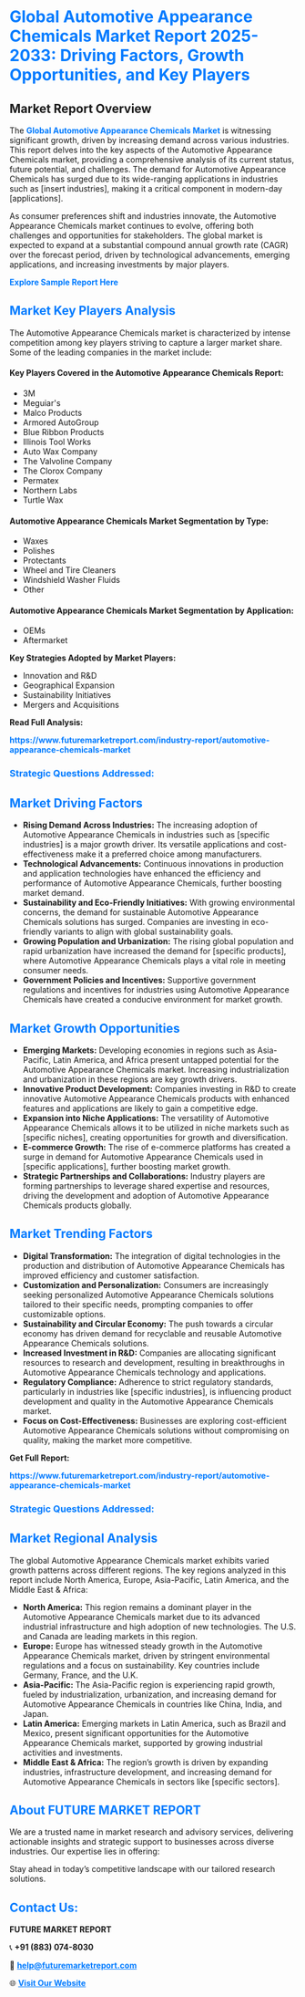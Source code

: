 <h1 style="color: #007BFF;">Global Automotive Appearance Chemicals Market Report 2025-2033: Driving Factors, Growth Opportunities, and Key Players</h1>

<section id="overview">
<h2>Market Report Overview</h2>
<p>The <a href="https://www.futuremarketreport.com/industry-report/automotive-appearance-chemicals-market" style="color: #007BFF; text-decoration: none;"><strong>Global Automotive Appearance Chemicals Market</strong></a> is witnessing significant growth, driven by increasing demand across various industries. This report delves into the key aspects of the Automotive Appearance Chemicals market, providing a comprehensive analysis of its current status, future potential, and challenges. The demand for Automotive Appearance Chemicals has surged due to its wide-ranging applications in industries such as [insert industries], making it a critical component in modern-day [applications].</p>
<p>As consumer preferences shift and industries innovate, the Automotive Appearance Chemicals market continues to evolve, offering both challenges and opportunities for stakeholders. The global market is expected to expand at a substantial compound annual growth rate (CAGR) over the forecast period, driven by technological advancements, emerging applications, and increasing investments by major players.</p>
</section>

<section id="overview">
<p><a href="https://www.futuremarketreport.com/request-sample/reportId=90047" style="color: #007BFF; text-decoration: none;"><strong>Explore Sample Report Here</strong></a></p>
</section>

<section id="key-players">
<h2 style="color: #007BFF;">Market Key Players Analysis</h2>
<p>The Automotive Appearance Chemicals market is characterized by intense competition among key players striving to capture a larger market share. Some of the leading companies in the market include:</p>
<h4>Key Players Covered in the Automotive Appearance Chemicals Report:</h4>
<ul><li>3M</li><li>Meguiar&#039;s</li><li>Malco Products</li><li>Armored AutoGroup</li><li>Blue Ribbon Products</li><li>Illinois Tool Works</li><li>Auto Wax Company</li><li>The Valvoline Company</li><li>The Clorox Company</li><li>Permatex</li><li>Northern Labs</li><li>Turtle Wax</li></ul>
<h4>Automotive Appearance Chemicals Market Segmentation by Type:</h4>
<ul><li>Waxes</li><li>Polishes</li><li>Protectants</li><li>Wheel and Tire Cleaners</li><li>Windshield Washer Fluids</li><li>Other</li></ul>

<h4>Automotive Appearance Chemicals Market Segmentation by Application:</h4>
<ul><li>OEMs</li><li>Aftermarket</li></ul>
<p><strong>Key Strategies Adopted by Market Players:</strong></p>
<ul>
<li>Innovation and R&D</li>
<li>Geographical Expansion</li>
<li>Sustainability Initiatives</li>
<li>Mergers and Acquisitions</li>
</ul>
</section>

<section>
<p><strong>Read Full Analysis: </strong></p><a href="https://www.futuremarketreport.com/industry-report/automotive-appearance-chemicals-market" style="color: #007BFF; text-decoration: none;"><strong>https://www.futuremarketreport.com/industry-report/automotive-appearance-chemicals-market</strong></a>
<h3 style="color: #007BFF;">Strategic Questions Addressed:</h3>
</section>

<section id="driving-factors">
<h2 style="color: #007BFF;">Market Driving Factors</h2>
<ul>
<li><strong>Rising Demand Across Industries:</strong> The increasing adoption of Automotive Appearance Chemicals in industries such as [specific industries] is a major growth driver. Its versatile applications and cost-effectiveness make it a preferred choice among manufacturers.</li>
<li><strong>Technological Advancements:</strong> Continuous innovations in production and application technologies have enhanced the efficiency and performance of Automotive Appearance Chemicals, further boosting market demand.</li>
<li><strong>Sustainability and Eco-Friendly Initiatives:</strong> With growing environmental concerns, the demand for sustainable Automotive Appearance Chemicals solutions has surged. Companies are investing in eco-friendly variants to align with global sustainability goals.</li>
<li><strong>Growing Population and Urbanization:</strong> The rising global population and rapid urbanization have increased the demand for [specific products], where Automotive Appearance Chemicals plays a vital role in meeting consumer needs.</li>
<li><strong>Government Policies and Incentives:</strong> Supportive government regulations and incentives for industries using Automotive Appearance Chemicals have created a conducive environment for market growth.</li>
</ul>
</section>

<section id="growth-opportunities">
<h2 style="color: #007BFF;">Market Growth Opportunities</h2>
<ul>
<li><strong>Emerging Markets:</strong> Developing economies in regions such as Asia-Pacific, Latin America, and Africa present untapped potential for the Automotive Appearance Chemicals market. Increasing industrialization and urbanization in these regions are key growth drivers.</li>
<li><strong>Innovative Product Development:</strong> Companies investing in R&D to create innovative Automotive Appearance Chemicals products with enhanced features and applications are likely to gain a competitive edge.</li>
<li><strong>Expansion into Niche Applications:</strong> The versatility of Automotive Appearance Chemicals allows it to be utilized in niche markets such as [specific niches], creating opportunities for growth and diversification.</li>
<li><strong>E-commerce Growth:</strong> The rise of e-commerce platforms has created a surge in demand for Automotive Appearance Chemicals used in [specific applications], further boosting market growth.</li>
<li><strong>Strategic Partnerships and Collaborations:</strong> Industry players are forming partnerships to leverage shared expertise and resources, driving the development and adoption of Automotive Appearance Chemicals products globally.</li>
</ul>
</section>

<section id="trending-factors">
<h2 style="color: #007BFF;">Market Trending Factors</h2>
<ul>
<li><strong>Digital Transformation:</strong> The integration of digital technologies in the production and distribution of Automotive Appearance Chemicals has improved efficiency and customer satisfaction.</li>
<li><strong>Customization and Personalization:</strong> Consumers are increasingly seeking personalized Automotive Appearance Chemicals solutions tailored to their specific needs, prompting companies to offer customizable options.</li>
<li><strong>Sustainability and Circular Economy:</strong> The push towards a circular economy has driven demand for recyclable and reusable Automotive Appearance Chemicals solutions.</li>
<li><strong>Increased Investment in R&D:</strong> Companies are allocating significant resources to research and development, resulting in breakthroughs in Automotive Appearance Chemicals technology and applications.</li>
<li><strong>Regulatory Compliance:</strong> Adherence to strict regulatory standards, particularly in industries like [specific industries], is influencing product development and quality in the Automotive Appearance Chemicals market.</li>
<li><strong>Focus on Cost-Effectiveness:</strong> Businesses are exploring cost-efficient Automotive Appearance Chemicals solutions without compromising on quality, making the market more competitive.</li>
</ul>
</section>

<section>
<p><strong>Get Full Report: </strong></p><a href="https://www.futuremarketreport.com/industry-report/automotive-appearance-chemicals-market" style="color: #007BFF; text-decoration: none;"><strong>https://www.futuremarketreport.com/industry-report/automotive-appearance-chemicals-market</strong></a>
<h3 style="color: #007BFF;">Strategic Questions Addressed:</h3>
</section>


<section id="regional-analysis">
<h2 style="color: #007BFF;">Market Regional Analysis</h2>
<p>The global Automotive Appearance Chemicals market exhibits varied growth patterns across different regions. The key regions analyzed in this report include North America, Europe, Asia-Pacific, Latin America, and the Middle East & Africa:</p>
<ul>
<li><strong>North America:</strong> This region remains a dominant player in the Automotive Appearance Chemicals market due to its advanced industrial infrastructure and high adoption of new technologies. The U.S. and Canada are leading markets in this region.</li>
<li><strong>Europe:</strong> Europe has witnessed steady growth in the Automotive Appearance Chemicals market, driven by stringent environmental regulations and a focus on sustainability. Key countries include Germany, France, and the U.K.</li>
<li><strong>Asia-Pacific:</strong> The Asia-Pacific region is experiencing rapid growth, fueled by industrialization, urbanization, and increasing demand for Automotive Appearance Chemicals in countries like China, India, and Japan.</li>
<li><strong>Latin America:</strong> Emerging markets in Latin America, such as Brazil and Mexico, present significant opportunities for the Automotive Appearance Chemicals market, supported by growing industrial activities and investments.</li>
<li><strong>Middle East & Africa:</strong> The region’s growth is driven by expanding industries, infrastructure development, and increasing demand for Automotive Appearance Chemicals in sectors like [specific sectors].</li>
</ul>
</section>

<footer>
<h2 style="color: #007BFF;">About FUTURE MARKET REPORT</h2>
<p>We are a trusted name in market research and advisory services, delivering actionable insights and strategic support to businesses across diverse industries. Our expertise lies in offering:</p>

<p>Stay ahead in today’s competitive landscape with our tailored research solutions.</p>

<h2 style="color: #007BFF;">Contact Us:</h2>
<p><strong>FUTURE MARKET REPORT</strong></p>
<p>📞 <strong>+91 (883) 074-8030</strong></p>
<p>📧 <strong><a href="mailto:help@futuremarketreport.com" style="color: #007BFF;">help@futuremarketreport.com</a></strong></p>
<p>🌐 <strong><a href="https://www.futuremarketreport.com/" style="color: #007BFF;">Visit Our Website</a></strong></p>
</footer>